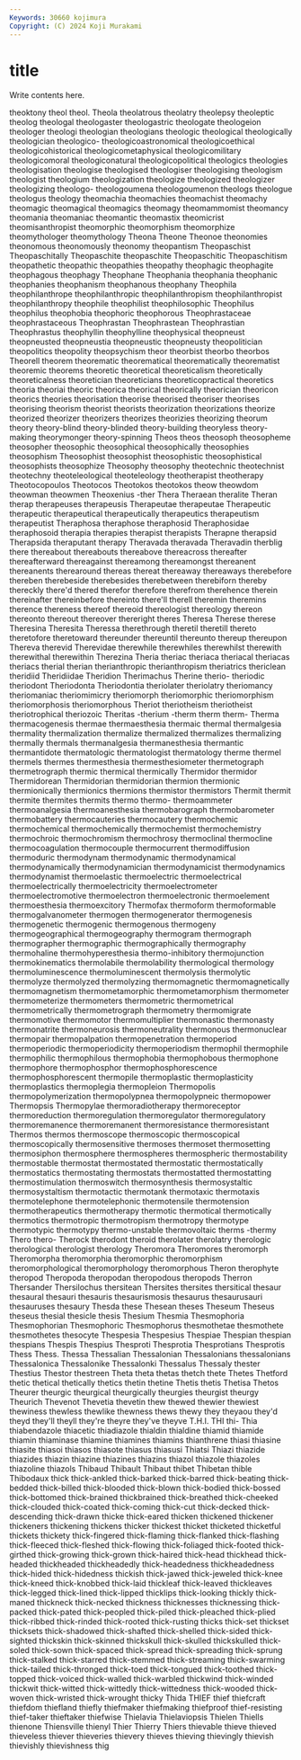 ```yaml
---
Keywords: 30660 kojimura
Copyright: (C) 2024 Koji Murakami
---
```


# title

Write contents here.



theoktony theol
theol. Theola theolatrous theolatry theolepsy theoleptic theolog theologal theologaster theologastric
theologate theologeion theologer theologi theologian theologians theologic theological theologically theologician
theologico- theologicoastronomical theologicoethical theologicohistorical theologicometaphysical theologicomilitary theologicomoral theologiconatural theologicopolitical theologics
theologies theologisation theologise theologised theologiser theologising theologism theologist theologium theologization
theologize theologized theologizer theologizing theologo- theologoumena theologoumenon theologs theologue theologus
theology theomachia theomachies theomachist theomachy theomagic theomagical theomagics theomagy theomammomist
theomancy theomania theomaniac theomantic theomastix theomicrist theomisanthropist theomorphic theomorphism theomorphize
theomythologer theomythology Theona Theone Theonoe theonomies theonomous theonomously theonomy theopantism
Theopaschist Theopaschitally Theopaschite theopaschite Theopaschitic Theopaschitism theopathetic theopathic theopathies theopathy
theophagic theophagite theophagous theophagy Theophane Theophania theophania theophanic theophanies theophanism
theophanous theophany Theophila theophilanthrope theophilanthropic theophilanthropism theophilanthropist theophilanthropy theophile theophilist
theophilosophic Theophilus theophilus theophobia theophoric theophorous Theophrastaceae theophrastaceous Theophrastan Theophrastean
Theophrastian Theophrastus theophyllin theophylline theophysical theopneust theopneusted theopneustia theopneustic theopneusty
theopolitician theopolitics theopolity theopsychism theor theorbist theorbo theorbos Theorell theorem
theorematic theorematical theorematically theorematist theoremic theorems theoretic theoretical theoreticalism theoretically
theoreticalness theoretician theoreticians theoreticopractical theoretics theoria theoriai theoric theorica theorical
theorically theorician theoricon theorics theories theorisation theorise theorised theoriser theorises
theorising theorism theorist theorists theorization theorizations theorize theorized theorizer theorizers
theorizes theorizies theorizing theorum theory theory-blind theory-blinded theory-building theoryless theory-making
theorymonger theory-spinning Theos theos theosoph theosopheme theosopher theosophic theosophical theosophically
theosophies theosophism Theosophist theosophist theosophistic theosophistical theosophists theosophize Theosophy theosophy
theotechnic theotechnist theotechny theoteleological theoteleology theotherapist theotherapy Theotocopoulos Theotocos Theotokos
theotokos theow theowdom theowman theowmen Theoxenius -ther Thera Theraean theralite
Theran therap therapeuses therapeusis Therapeutae therapeutae Therapeutic therapeutic therapeutical therapeutically
therapeutics therapeutism therapeutist Theraphosa theraphose theraphosid Theraphosidae theraphosoid therapia therapies
therapist therapists Therapne therapsid Therapsida theraputant therapy Theravada theravada Theravadin
therblig there thereabout thereabouts thereabove thereacross thereafter thereafterward thereagainst thereamong
thereamongst thereanent thereanents therearound thereas thereat thereaway thereaways therebefore thereben
therebeside therebesides therebetween therebiforn thereby thereckly there'd thered therefor therefore
therefrom therehence therein thereinafter thereinbefore thereinto there'll therell theremin theremins
therence thereness thereof thereoid thereologist thereology thereon thereonto thereout thereover
thereright theres Theresa Therese therese Theresina Theresita Theressa therethrough theretil
theretill thereto theretofore theretoward thereunder thereuntil thereunto thereup thereupon Thereva
therevid Therevidae therewhile therewhiles therewhilst therewith therewithal therewithin Therezina Theria
theriac theriaca theriacal theriacas theriacs therial therian therianthropic therianthropism theriatrics
thericlean theridiid Theridiidae Theridion Therimachus Therine therio- theriodic theriodont Theriodonta
Theriodontia theriolater theriolatry theriomancy theriomaniac theriomimicry theriomorph theriomorphic theriomorphism theriomorphosis
theriomorphous Theriot theriotheism theriotheist theriotrophical theriozoic Theritas -therium -therm therm
therm- Therma thermacogenesis thermae thermaesthesia thermaic thermal thermalgesia thermality thermalization
thermalize thermalized thermalizes thermalizing thermally thermals thermanalgesia thermanesthesia thermantic thermantidote
thermatologic thermatologist thermatology therme thermel thermels thermes thermesthesia thermesthesiometer thermetograph
thermetrograph thermic thermical thermically Thermidor thermidor Thermidorean Thermidorian thermidorian thermion
thermionic thermionically thermionics thermions thermistor thermistors Thermit thermit thermite thermites
thermits thermo thermo- thermoammeter thermoanalgesia thermoanesthesia thermobarograph thermobarometer thermobattery thermocauteries
thermocautery thermochemic thermochemical thermochemically thermochemist thermochemistry thermochroic thermochromism thermochrosy thermoclinal
thermocline thermocoagulation thermocouple thermocurrent thermodiffusion thermoduric thermodynam thermodynamic thermodynamical thermodynamically
thermodynamician thermodynamicist thermodynamics thermodynamist thermoelastic thermoelectric thermoelectrical thermoelectrically thermoelectricity thermoelectrometer
thermoelectromotive thermoelectron thermoelectronic thermoelement thermoesthesia thermoexcitory Thermofax thermoform thermoformable thermogalvanometer
thermogen thermogenerator thermogenesis thermogenetic thermogenic thermogenous thermogeny thermogeographical thermogeography thermogram
thermograph thermographer thermographic thermographically thermography thermohaline thermohyperesthesia thermo-inhibitory thermojunction thermokinematics
thermolabile thermolability thermological thermology thermoluminescence thermoluminescent thermolysis thermolytic thermolyze thermolyzed
thermolyzing thermomagnetic thermomagnetically thermomagnetism thermometamorphic thermometamorphism thermometer thermometerize thermometers thermometric
thermometrical thermometrically thermometrograph thermometry thermomigrate thermomotive thermomotor thermomultiplier thermonastic thermonasty
thermonatrite thermoneurosis thermoneutrality thermonous thermonuclear thermopair thermopalpation thermopenetration thermoperiod thermoperiodic
thermoperiodicity thermoperiodism thermophil thermophile thermophilic thermophilous thermophobia thermophobous thermophone thermophore
thermophosphor thermophosphorescence thermophosphorescent thermopile thermoplastic thermoplasticity thermoplastics thermoplegia thermopleion Thermopolis
thermopolymerization thermopolypnea thermopolypneic thermopower Thermopsis Thermopylae thermoradiotherapy thermoreceptor thermoreduction thermoregulation
thermoregulator thermoregulatory thermoremanence thermoremanent thermoresistance thermoresistant Thermos thermos thermoscope thermoscopic
thermoscopical thermoscopically thermosensitive thermoses thermoset thermosetting thermosiphon thermosphere thermospheres thermospheric
thermostability thermostable thermostat thermostated thermostatic thermostatically thermostatics thermostating thermostats thermostatted
thermostatting thermostimulation thermoswitch thermosynthesis thermosystaltic thermosystaltism thermotactic thermotank thermotaxic thermotaxis
thermotelephone thermotelephonic thermotensile thermotension thermotherapeutics thermotherapy thermotic thermotical thermotically thermotics
thermotropic thermotropism thermotropy thermotype thermotypic thermotypy thermo-unstable thermovoltaic therms -thermy
Thero thero- Therock therodont theroid therolater therolatry therologic therological therologist
therology Theromora Theromores theromorph Theromorpha theromorphia theromorphic theromorphism theromorphological theromorphology
theromorphous Theron therophyte theropod Theropoda theropodan theropodous theropods Therron Thersander
Thersilochus thersitean Thersites thersites thersitical thesaur thesaural thesauri thesauris thesaurismosis
thesaurus thesaurusauri thesauruses thesaury Thesda these Thesean theses Theseum Theseus
theseus thesial thesicle thesis Thesium Thesmia Thesmophoria Thesmophorian Thesmophoric Thesmophorus
thesmothetae thesmothete thesmothetes thesocyte Thespesia Thespesius Thespiae Thespian thespian thespians
Thespis Thespius Thesproti Thesprotia Thesprotians Thesprotis Thess Thess. Thessa Thessalian
Thessalonian Thessalonians thessalonians Thessalonica Thessalonike Thessalonki Thessalus Thessaly thester Thestius
Thestor thestreen Theta theta thetas thetch thete Thetes Thetford thetic
thetical thetically thetics thetin thetine Thetis thetis Thetisa Thetos Theurer
theurgic theurgical theurgically theurgies theurgist theurgy Theurich Thevenot Thevetia thevetin
thew thewed thewier thewiest thewiness thewless thewlike thewness thews thewy
they theyaou they'd theyd they'll theyll they're theyre they've theyve
T.H.I. THI thi- Thia thiabendazole thiacetic thiadiazole thialdin thialdine thiamid
thiamide thiamin thiaminase thiamine thiamines thiamins thianthrene thiasi thiasine thiasite
thiasoi thiasos thiasote thiasus thiasusi Thiatsi Thiazi thiazide thiazides thiazin
thiazine thiazines thiazins thiazol thiazole thiazoles thiazoline thiazols Thibaud Thibault
Thibaut thibet Thibetan thible Thibodaux thick thick-ankled thick-barked thick-barred thick-beating
thick-bedded thick-billed thick-blooded thick-blown thick-bodied thick-bossed thick-bottomed thick-brained thickbrained thick-breathed
thick-cheeked thick-clouded thick-coated thick-coming thick-cut thick-decked thick-descending thick-drawn thicke thick-eared
thicken thickened thickener thickeners thickening thickens thicker thickest thicket thicketed
thicketful thickets thickety thick-fingered thick-flaming thick-flanked thick-flashing thick-fleeced thick-fleshed thick-flowing
thick-foliaged thick-footed thick-girthed thick-growing thick-grown thick-haired thick-head thickhead thick-headed thickheaded
thickheadedly thick-headedness thickheadedness thick-hided thick-hidedness thickish thick-jawed thick-jeweled thick-knee thick-kneed
thick-knobbed thick-laid thickleaf thick-leaved thickleaves thick-legged thick-lined thick-lipped thicklips thick-looking
thickly thick-maned thickneck thick-necked thickness thicknesses thicknessing thick-packed thick-pated thick-peopled
thick-piled thick-pleached thick-plied thick-ribbed thick-rinded thick-rooted thick-rusting thicks thick-set thickset
thicksets thick-shadowed thick-shafted thick-shelled thick-sided thick-sighted thickskin thick-skinned thickskull thick-skulled
thickskulled thick-soled thick-sown thick-spaced thick-spread thick-spreading thick-sprung thick-stalked thick-starred thick-stemmed
thick-streaming thick-swarming thick-tailed thick-thronged thick-toed thick-tongued thick-toothed thick-topped thick-voiced thick-walled
thick-warbled thickwind thick-winded thickwit thick-witted thick-wittedly thick-wittedness thick-wooded thick-woven thick-wristed
thick-wrought thicky Thida THIEF thief thiefcraft thiefdom thiefland thiefly thiefmaker
thiefmaking thiefproof thief-resisting thief-taker thieftaker thiefwise Thielavia Thielaviopsis Thielen Thiells
thienone Thiensville thienyl Thier Thierry Thiers thievable thieve thieved thieveless
thiever thieveries thievery thieves thieving thievingly thievish thievishly thievishness thig
